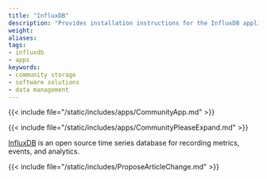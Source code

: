 ```yaml
---
title: "InfluxDB"
description: "Provides installation instructions for the InfluxDB application in TrueNAS."
weight: 
aliases:
tags:
- influxdb
- apps
keywords:
- community storage
- software solutions
- data management
---
```


{{< include file="/static/includes/apps/CommunityApp.md" >}}

{{< include file="/static/includes/apps/CommunityPleaseExpand.md" >}}

<a href="https://www.influxdata.com/">InfluxDB</a> is an open source time series database for recording metrics, events, and analytics.

{{< include file="/static/includes/ProposeArticleChange.md" >}}

